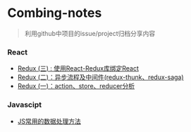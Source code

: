 # Combing-notes

> 利用github中项目的issue/project归档分享内容



### React

- [Redux (三) :   使用React-Redux库绑定React ](https://github.com/Toxicfy/Combing-notes/issues/5)
- [Redux (二)：异步流程及中间件(redux-thunk、redux-saga)](https://github.com/Toxicfy/Combing-notes/issues/4)
- [Redux (一)：action、store、reducer分析](https://github.com/Toxicfy/Combing-notes/issues/3)


### Javascipt

- [JS常用的数据处理方法](https://github.com/Toxicfy/Combing-notes/issues/3)